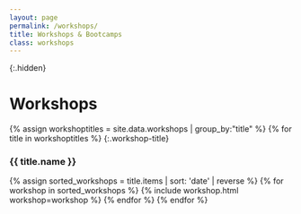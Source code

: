 ```yaml
---
layout: page
permalink: /workshops/
title: Workshops & Bootcamps
class: workshops
---
```



{:.hidden}
# Workshops

{% assign workshoptitles = site.data.workshops | group_by:"title" %}
{% for title in workshoptitles %}
{:.workshop-title}
### {{ title.name }}
{% assign sorted_workshops = title.items | sort: 'date' | reverse %}
{% for workshop in sorted_workshops  %}
  {% include workshop.html workshop=workshop %}
{% endfor %}
{% endfor %}
